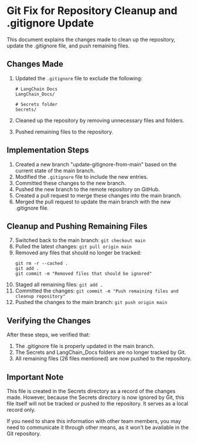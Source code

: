 # Git Fix for Repository Cleanup and .gitignore Update

This document explains the changes made to clean up the repository, update the .gitignore file, and push remaining files.

## Changes Made

1. Updated the `.gitignore` file to exclude the following:
   ```
   # LangChain Docs
   LangChain_Docs/

   # Secrets folder
   Secrets/
   ```

2. Cleaned up the repository by removing unnecessary files and folders.
3. Pushed remaining files to the repository.

## Implementation Steps

1. Created a new branch "update-gitignore-from-main" based on the current state of the main branch.
2. Modified the `.gitignore` file to include the new entries.
3. Committed these changes to the new branch.
4. Pushed the new branch to the remote repository on GitHub.
5. Created a pull request to merge these changes into the main branch.
6. Merged the pull request to update the main branch with the new .gitignore file.

## Cleanup and Pushing Remaining Files

7. Switched back to the main branch: `git checkout main`
8. Pulled the latest changes: `git pull origin main`
9. Removed any files that should no longer be tracked:
   ```
   git rm -r --cached .
   git add .
   git commit -m "Removed files that should be ignored"
   ```
10. Staged all remaining files: `git add .`
11. Committed the changes: `git commit -m "Push remaining files and cleanup repository"`
12. Pushed the changes to the main branch: `git push origin main`

## Verifying the Changes

After these steps, we verified that:
1. The .gitignore file is properly updated in the main branch.
2. The Secrets and LangChain_Docs folders are no longer tracked by Git.
3. All remaining files (26 files mentioned) are now pushed to the repository.

## Important Note

This file is created in the Secrets directory as a record of the changes made. However, because the Secrets directory is now ignored by Git, this file itself will not be tracked or pushed to the repository. It serves as a local record only.

If you need to share this information with other team members, you may need to communicate it through other means, as it won't be available in the Git repository.